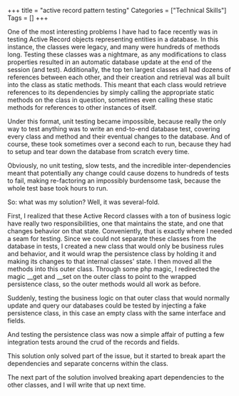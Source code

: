+++
title = "active record pattern testing"
Categories = ["Technical Skills"]
Tags = []
+++
<p>One of the most interesting problems I have had to face recently was in testing Active Record objects representing entities in a database. In this instance, the classes were legacy, and many were hundreds of methods long. Testing these classes was a nightmare, as any modifications to class properties resulted in an automatic database update at the end of the session (and test). Additionally, the top ten largest classes all had dozens of references between each other, and their creation and retrieval was all built into the class as static methods. This meant that each class would retrieve references to its dependencies by simply calling the appropriate static methods on the class in question, sometimes even calling these static methods for references to other instances of itself.<p /> Under this format, unit testing became impossible, because really the only way to test anything was to write an end-to-end database test, covering every class and method and their eventual changes to the database. And of course, these took sometimes over a second each to run, because they had to setup and tear down the database from scratch every time.<p /> Obviously, no unit testing, slow tests, and the incredible inter-dependencies meant that potentially any change could cause dozens to hundreds of tests to fail, making re-factoring an impossibly burdensome task, because the whole test base took hours to run.<p /> So: what was my solution? Well, it was several-fold. <p />First, I realized that these Active Record classes with a ton of business logic have really two responsibilities, one that maintains the state, and one that changes behavior on that state. Conveniently, that is exactly where I needed a seam for testing. Since we could not separate these classes from the database in tests, I created a new class that would only be business rules and behavior, and it would wrap the persistence class by holding it and making its changes to that internal classes' state. I then moved all the methods into this outer class. Through some php magic, I redirected the magic __get and __set on the outer class to point to the wrapped persistence class, so the outer methods would all work as before.<p /> Suddenly, testing the business logic on that outer class that would normally update and query our databases could be tested by injecting a fake persistence class, in this case an empty class with the same interface and fields.<p /> And testing the persistence class was now a simple affair of putting a few integration tests around the crud of the records and fields.<p />This solution only solved part of the issue, but it started to break apart the dependencies and separate concerns within the class.<p /> The next part of the solution involved breaking apart dependencies to the other classes, and I will write that up next time.</p>
